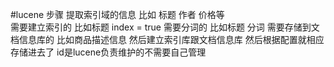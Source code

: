 #lucene 步骤
    提取索引域的信息 比如 标题  作者 价格等  
        需要建立索引的 比如标题 index = true 
        需要分词的     比如标题 分词
        需要存储到文档信息库的  比如商品描述信息
    然后建立索引库跟文档信息库
    然后根据配置就相应存储进去了  id是lucene负责维护的不需要自己管理
    
        